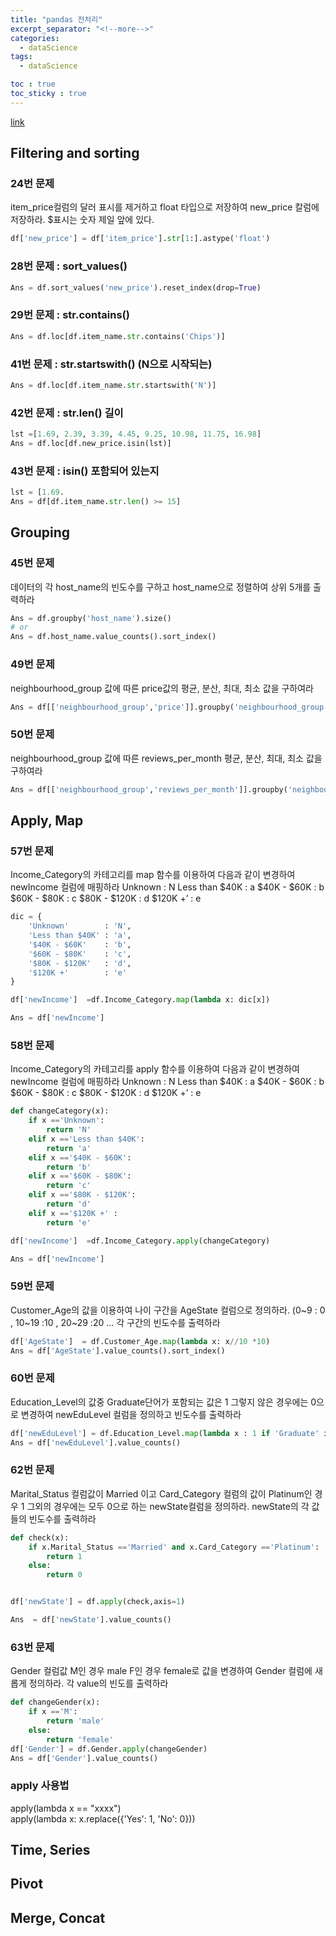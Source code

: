 ```yaml
---
title: "pandas 전처리"
excerpt_separator: "<!--more-->"
categories:
  - dataScience
tags:
  - dataScience

toc : true
toc_sticky : true
---
```


[link]("https://www.datamanim.com/dataset/99_pandas/pandasMain.html")    

## Filtering and sorting   

### 24번 문제 
item_price컬럼의 달러 표시를 제거하고 float 타입으로 저장하여 new_price 칼럼에 저장하라.
$표시는 숫자 제일 앞에 있다.    
``` python
df['new_price'] = df['item_price'].str[1:].astype('float')
```
### 28번 문제 :  sort_values()
``` python
Ans = df.sort_values('new_price').reset_index(drop=True)
```

### 29번 문제 :  str.contains()
``` python
Ans = df.loc[df.item_name.str.contains('Chips')]   
```

### 41번 문제 :  str.startswith() (N으로 시작되는)
``` python
Ans = df.loc[df.item_name.str.startswith('N')]   
```

### 42번 문제 :  str.len()  길이
``` python
lst =[1.69, 2.39, 3.39, 4.45, 9.25, 10.98, 11.75, 16.98]
Ans = df.loc[df.new_price.isin(lst)]
```

### 43번 문제 :  isin()  포함되어 있는지
``` python
lst = [1.69.
Ans = df[df.item_name.str.len() >= 15]   
```

## Grouping   
### 45번 문제
데이터의 각 host_name의 빈도수를 구하고 host_name으로 정렬하여 상위 5개를 출력하라
``` python
Ans = df.groupby('host_name').size()
# or
Ans = df.host_name.value_counts().sort_index()
```

### 49번 문제
neighbourhood_group 값에 따른 price값의 평균, 분산, 최대, 최소 값을 구하여라
``` python
Ans = df[['neighbourhood_group','price']].groupby('neighbourhood_group').agg(['mean','var','max','min'])
```

### 50번 문제
neighbourhood_group 값에 따른 reviews_per_month 평균, 분산, 최대, 최소 값을 구하여라
``` python
Ans = df[['neighbourhood_group','reviews_per_month']].groupby('neighbourhood_group').agg(['mean','var','max','min'])
```

## Apply, Map   

### 57번 문제
Income_Category의 카테고리를 map 함수를 이용하여 다음과 같이 변경하여 newIncome 컬럼에 매핑하라 Unknown : N
Less than $40K : a
$40K - $60K : b
$60K - $80K : c
$80K - $120K : d
$120K +’ : e

``` python
dic = {
    'Unknown'        : 'N',
    'Less than $40K' : 'a',
    '$40K - $60K'    : 'b',
    '$60K - $80K'    : 'c',
    '$80K - $120K'   : 'd',
    '$120K +'        : 'e'   
}

df['newIncome']  =df.Income_Category.map(lambda x: dic[x])

Ans = df['newIncome']
```

### 58번 문제
Income_Category의 카테고리를 apply 함수를 이용하여 다음과 같이 변경하여 newIncome 컬럼에 매핑하라 Unknown : N
Less than $40K : a
$40K - $60K : b
$60K - $80K : c
$80K - $120K : d
$120K +’ : e

``` python
def changeCategory(x):
    if x =='Unknown':
        return 'N'
    elif x =='Less than $40K':
        return 'a'
    elif x =='$40K - $60K':   
        return 'b'
    elif x =='$60K - $80K':    
        return 'c'
    elif x =='$80K - $120K':   
        return 'd'
    elif x =='$120K +' :     
        return 'e'

df['newIncome']  =df.Income_Category.apply(changeCategory)

Ans = df['newIncome']
```

### 59번 문제
Customer_Age의 값을 이용하여 나이 구간을 AgeState 컬럼으로 정의하라. (0~9 : 0 , 10~19 :10 , 20~29 :20 … 각 구간의 빈도수를 출력하라
``` python
df['AgeState']  = df.Customer_Age.map(lambda x: x//10 *10)
Ans = df['AgeState'].value_counts().sort_index()
```

### 60번 문제
Education_Level의 값중 Graduate단어가 포함되는 값은 1 그렇지 않은 경우에는 0으로 변경하여 newEduLevel 컬럼을 정의하고 빈도수를 출력하라
``` python
df['newEduLevel'] = df.Education_Level.map(lambda x : 1 if 'Graduate' in x else 0)
Ans = df['newEduLevel'].value_counts()
```

### 62번 문제
Marital_Status 컬럼값이 Married 이고 Card_Category 컬럼의 값이 Platinum인 경우 1 그외의 경우에는 모두 0으로 하는 newState컬럼을 정의하라. newState의 각 값들의 빈도수를 출력하라
``` python
def check(x):
    if x.Marital_Status =='Married' and x.Card_Category =='Platinum':
        return 1
    else:
        return 0


df['newState'] = df.apply(check,axis=1)

Ans  = df['newState'].value_counts()
```

### 63번 문제
Gender 컬럼값 M인 경우 male F인 경우 female로 값을 변경하여 Gender 컬럼에 새롭게 정의하라. 각 value의 빈도를 출력하라
``` python
def changeGender(x):
    if x =='M':
        return 'male'
    else:
        return 'female'
df['Gender'] = df.Gender.apply(changeGender)
Ans = df['Gender'].value_counts()
```
### apply 사용법   
apply(lambda x == "xxxx")   
apply(lambda x: x.replace({'Yes': 1, 'No': 0}))

## Time, Series   
## Pivot   
## Merge, Concat   

